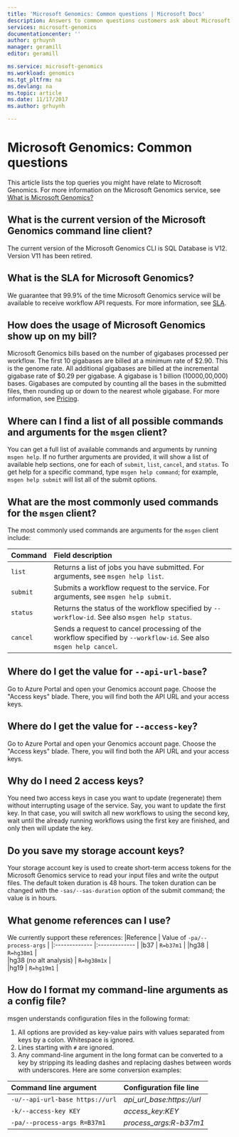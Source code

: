 ```yaml
---
title: 'Microsoft Genomics: Common questions | Microsoft Docs'
description: Answers to common questions customers ask about Microsoft Genomics. 
services: microsoft-genomics
documentationcenter: ''
author: grhuynh
manager: geramill
editor: geramill

ms.service: microsoft-genomics
ms.workload: genomics
ms.tgt_pltfrm: na
ms.devlang: na
ms.topic: article
ms.date: 11/17/2017
ms.author: grhuynh

---
```

# Microsoft Genomics: Common questions

This article lists the top queries you might have relate to Microsoft Genomics. For more information on the Microsoft Genomics service, see [What is Microsoft Genomics?](what-is-Microsoft-Genomics.md) 


## What is the current version of the Microsoft Genomics command line client?
The current version of the Microsoft Genomics CLI is SQL Database is V12. Version V11 has been retired.

## What is the SLA for Microsoft Genomics?
We guarantee that 99.9% of the time Microsoft Genomics service will be available to receive workflow API requests. For more information, see [SLA](https://azure.microsoft.com/en-in/support/legal/sla/genomics/v1_0/).

## How does the usage of Microsoft Genomics show up on my bill?
Microsoft Genomics bills based on the number of gigabases processed per workflow. The first 10 gigabases are billed at a minimum rate of $2.90. This is the genome rate. All additional gigabases are billed at the incremental gigabase rate of $0.29 per gigabase. A gigabase is 1 billion (10000,00,000) bases. Gigabases are computed by counting all the bases in the submitted files, then rounding up or down to the nearest whole gigabase. For more information, see [Pricing](https://azure.microsoft.com/en-us/pricing/details/genomics/).


## Where can I find a list of all possible commands and arguments for the `msgen` client?
You can get a full list of available commands and arguments by running `msgen help`. If no further arguments are provided, it will show a list of available help sections, one for each of `submit`, `list`, `cancel`, and `status`. To get help for a specific command, type `msgen help command`; for example, `msgen help submit` will list all of the submit options.

## What are the most commonly used commands for the `msgen` client?
The most commonly used commands are arguments for the `msgen` client include: 

 |**Command**          |  **Field description** |
 |:--------------------|:-------------         |
 |`list`               |Returns a list of jobs you have submitted. For arguments, see `msgen help list`.  |
 |`submit`             |Submits a workflow request to the service. For arguments, see `msgen help submit`.|
 |`status`             |Returns the status of the workflow specified by `--workflow-id`. See also `msgen help status`. |
 |`cancel`             |Sends a request to cancel processing of the workflow specified by `--workflow-id`. See also `msgen help cancel`. |

## Where do I get the value for `--api-url-base`?
Go to Azure Portal and open your Genomics account page. Choose the "Access keys" blade. There, you will find both the API URL and your access keys.

## Where do I get the value for `--access-key`?
Go to Azure Portal and open your Genomics account page. Choose the "Access keys" blade. There, you will find both the API URL and your access keys.

## Why do I need 2 access keys?
You need two access keys in case you want to update (regenerate) them without interrupting usage of the service. Say, you want to update the first key. In that case, you will switch all new workflows to using the second key, wait until the already running workflows using the first key are finished, and only then will update the key.

## Do you save my storage account keys?
Your storage account key is used to create short-term access tokens for the Microsoft Genomics service to read your input files and write the output files. The default token duration is 48 hours. The token duration can be changed with the `-sas/--sas-duration` option of the submit command; the value is in hours.

## What genome references can I use?

We currently support these references:
 |Reference              | Value of `-pa/--process-args` |
 |:-------------         |:-------------                 |
 |b37                    | `R=b37m1`                     |
 |hg38                   | `R=hg38m1`                    |      
 |hg38 (no alt analysis) | `R=hg38m1x`                   |  
 |hg19                   | `R=hg19m1`                    |    

## How do I format my command-line arguments as a config file? 

msgen understands configuration files in the following format:
1. All options are provided as key-value pairs with values separated from keys by a colon.
Whitespace is ignored.
2. Lines starting with `#` are ignored.
3. Any command-line argument in the long format can be converted to a key by stripping its leading dashes and replacing dashes between words with underscores. Here are some conversion examples:

 |Command line argument            | Configuration file line |
 |:-------------                   |:-------------                 |
 |`-u/--api-url-base https://url`  | *api_url_base:https://url*    |
 |`-k/--access-key KEY`            | *access_key:KEY*              |      
 |`-pa/--process-args R=B37m1`     | *process_args:R-b37m1*        |  
